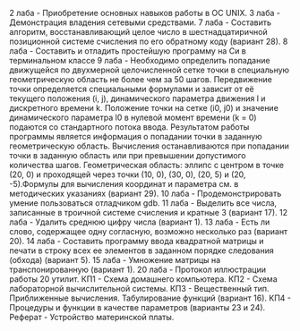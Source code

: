 
2 лаба - Приобретение основных навыков работы в ОС UNIX.
3 лаба - Демонстрация владения сетевыми средствами.
7 лаба - Составить алгоритм, восстанавливающий целое число в шестнадцатиричной 
позиционной системе счисления по его обратному коду (вариант 28).
8 лаба - Составить и отладить простейшую программу на Си в терминальном классе
9 лаба - Необходимо определить попадание движущейся по двухмерной целочисленной сетке 
точки в специальную геометрическую область не более чем за 50 шагов. Передвижение точки определяется специальными формулами и зависит от её текущего положения (i, j), динамического параметра движения l и дискретного времени k. Положение точки на сетке (i0, j0) и значение динамического параметра l0 в нулевой момент времени (k = 0) подаются со стандартного потока ввода. Результатом работы программы является информация о попадании точки в заданную геометрическую область. Вычисления останавливаются при попадании точки в заданную область или при превышении допустимого количества шагов. Геометрическая область: эллипс с центром в точке (20, 0) и проходящей через точки (10, 0), (30, 0), (20, 5) и (20, -5).Формулы для вычисления координат и параметра см. в методических указаниях (вариант 29).
10 лаба - Продемонстрировать умение пользоваться отладчиком gdb.
11 лаба - Выделить все числа, записанные в троичной системе счисления и кратные 3 (вариант 17).
12 лаба - Удалить среднюю цифру числа (вариант 1).
13 лаба - Есть ли слово, содержащее одну согласную, возможно несколько раз (вариант 20).
14 лаба - Составить программу ввода квадратной матрицы и печати в строку всех ее элементов в заданном порядке следования (обхода) (вариант 5).
15 лаба - Умножение матрицы на транспонированную (вариант 1).
20 лаба - Протокол иллюстрации работы 20 утилит.
КП1 - Схема домашнего компьютера.
КП2 - Схема лабораторной вычислительной системы.
КП3 - Вещественный тип. Приближенные вычисления. Табулирование функций (вариант 16).
КП4 - Процедуры и функции в качестве параметров (варианты 23 и 24).
Реферат - Устройство материнской платы.
